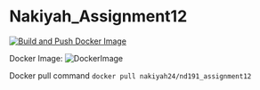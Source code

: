 # Nakiyah_Assignment12

[![Build and Push Docker Image](https://github.com/nogibjj/Nakiyah_Assignment12/actions/workflows/cicd.yml/badge.svg)](https://github.com/nogibjj/Nakiyah_Assignment12/actions/workflows/cicd.yml)

Docker Image: 
![DockerImage](https://hub.docker.com/r/nakiyah24/nd191_assignment12)


Docker pull command
`docker pull nakiyah24/nd191_assignment12`
